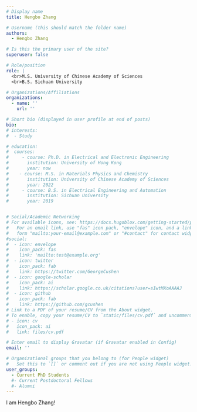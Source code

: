 ```yaml
---
# Display name
title: Hengbo Zhang

# Username (this should match the folder name)
authors:
  - Hengbo Zhang

# Is this the primary user of the site?
superuser: false

# Role/position
role: |
  <br>M.S. University of Chinese Academy of Sciences
  <br>B.S. Sichuan University

# Organizations/Affiliations
organizations:
  - name: ''
    url: ''

# Short bio (displayed in user profile at end of posts)
bio: 
# interests:
#  - Study

# education:
#  courses:
#     - course: Ph.D. in Electrical and Electronic Engineering
#       institution: University of Hong Kong  
#       year: now
#    - course: M.S. in Materials Physics and Chemistry
#       institution: University of Chinese Academy of Sciences
#       year: 2022
#     - course: B.S. in Electrical Engineering and Automation
#       institution: Sichuan University
#       year: 2019


# Social/Academic Networking
# For available icons, see: https://docs.hugoblox.com/getting-started/page-builder/#icons
#   For an email link, use "fas" icon pack, "envelope" icon, and a link in the
#   form "mailto:your-email@example.com" or "#contact" for contact widget.
#social:
#  - icon: envelope
#    icon_pack: fas
#    link: 'mailto:test@example.org'
#  - icon: twitter
#    icon_pack: fab
#    link: https://twitter.com/GeorgeCushen
#  - icon: google-scholar
#    icon_pack: ai
#    link: https://scholar.google.co.uk/citations?user=sIwtMXoAAAAJ
#  - icon: github
#    icon_pack: fab
#    link: https://github.com/gcushen
# Link to a PDF of your resume/CV from the About widget.
# To enable, copy your resume/CV to `static/files/cv.pdf` and uncomment the lines below.
# - icon: cv
#   icon_pack: ai
#   link: files/cv.pdf

# Enter email to display Gravatar (if Gravatar enabled in Config)
email: ''

# Organizational groups that you belong to (for People widget)
#   Set this to `[]` or comment out if you are not using People widget.
user_groups:
  - Current PhD Students
  #- Current Postdoctoral Fellows
  #- Alumni
---
```


I am Hengbo Zhang!
